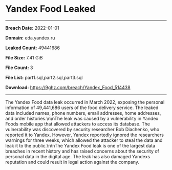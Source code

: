 # Yandex Food Leaked

------------
**Breach Date:** 2022-01-01

**Domain:** eda.yandex.ru

**Leaked Count:** 49441686

**File Size:** 7.41 GiB

**File Count:** 3

**File List:** part1.sql,part2.sql,part3.sql

**Download:** https://9ghz.com/breach/Yandex_Food_514438

------------
The Yandex Food data leak occurred in March 2022, exposing the personal information of 49,441,686 users of the food delivery service. The leaked data included names, phone numbers, email addresses, home addresses, and order histories.\n\nThe leak was caused by a vulnerability in Yandex Foods mobile app that allowed attackers to access its database. The vulnerability was discovered by security researcher Bob Diachenko, who reported it to Yandex. However, Yandex reportedly ignored the researchers warnings for three weeks, which allowed the attacker to steal the data and leak it to the public.\n\nThe Yandex Food leak is one of the largest data breaches in recent history and has raised concerns about the security of personal data in the digital age. The leak has also damaged Yandexs reputation and could result in legal action against the company.
